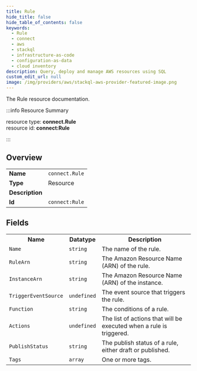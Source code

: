 ```yaml
---
title: Rule
hide_title: false
hide_table_of_contents: false
keywords:
  - Rule
  - connect
  - aws
  - stackql
  - infrastructure-as-code
  - configuration-as-data
  - cloud inventory
description: Query, deploy and manage AWS resources using SQL
custom_edit_url: null
image: /img/providers/aws/stackql-aws-provider-featured-image.png
---
```

The Rule resource documentation.

:::info Resource Summary

<div class="row">
<div class="providerDocColumn">
<span>resource type:&nbsp;<b>connect.Rule</b></span><br />
<span>resource id:&nbsp;<b>connect:Rule</b></span><br />
</div>
</div>

:::

## Overview
<table><tbody>
<tr><td><b>Name</b></td><td><code>connect.Rule</code></td></tr>
<tr><td><b>Type</b></td><td>Resource</td></tr>
<tr><td><b>Description</b></td><td></td></tr>
<tr><td><b>Id</b></td><td><code>connect:Rule</code></td></tr>
</tbody></table>

## Fields
<table><tbody>
<tr><th>Name</th><th>Datatype</th><th>Description</th></tr>
<tr><td><code>Name</code></td><td><code>string</code></td><td>The name of the rule.</td></tr><tr><td><code>RuleArn</code></td><td><code>string</code></td><td>The Amazon Resource Name (ARN) of the rule.</td></tr><tr><td><code>InstanceArn</code></td><td><code>string</code></td><td>The Amazon Resource Name (ARN) of the instance.</td></tr><tr><td><code>TriggerEventSource</code></td><td><code>undefined</code></td><td>The event source that triggers the rule.</td></tr><tr><td><code>Function</code></td><td><code>string</code></td><td>The conditions of a rule.</td></tr><tr><td><code>Actions</code></td><td><code>undefined</code></td><td>The list of actions that will be executed when a rule is triggered.</td></tr><tr><td><code>PublishStatus</code></td><td><code>string</code></td><td>The publish status of a rule, either draft or published.</td></tr><tr><td><code>Tags</code></td><td><code>array</code></td><td>One or more tags.</td></tr>
</tbody></table>